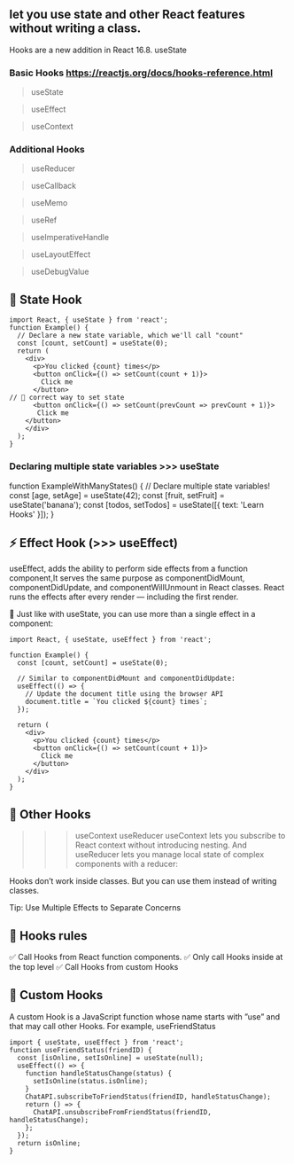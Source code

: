## let you use state and other React features without writing a class.

Hooks are a new addition in React 16.8.
useState

### Basic Hooks https://reactjs.org/docs/hooks-reference.html

> useState

> useEffect

> useContext

### Additional Hooks

> useReducer

> useCallback

> useMemo

> useRef

> useImperativeHandle

> useLayoutEffect

> useDebugValue

## 📌 State Hook

```
import React, { useState } from 'react';
function Example() {
  // Declare a new state variable, which we'll call "count"
  const [count, setCount] = useState(0);
  return (
    <div>
      <p>You clicked {count} times</p>
      <button onClick={() => setCount(count + 1)}>
        Click me
      </button>
// 📌 correct way to set state
      <button onClick={() => setCount(prevCount => prevCount + 1)}>
       Click me
    </button>
    </div>
  );
}
```

### Declaring multiple state variables >>> useState

function ExampleWithManyStates() {
// Declare multiple state variables!
const [age, setAge] = useState(42);
const [fruit, setFruit] = useState('banana');
const [todos, setTodos] = useState([{ text: 'Learn Hooks' }]);
}

## ⚡️ Effect Hook (>>> useEffect)

useEffect, adds the ability to perform side effects from a function component,It serves the same purpose as componentDidMount, componentDidUpdate, and componentWillUnmount in React classes.
React runs the effects after every render — including the first render.

📌 Just like with useState, you can use more than a single effect in a component:

```
import React, { useState, useEffect } from 'react';

function Example() {
  const [count, setCount] = useState(0);

  // Similar to componentDidMount and componentDidUpdate:
  useEffect(() => {
    // Update the document title using the browser API
    document.title = `You clicked ${count} times`;
  });

  return (
    <div>
      <p>You clicked {count} times</p>
      <button onClick={() => setCount(count + 1)}>
        Click me
      </button>
    </div>
  );
}
```

## 🔌 Other Hooks

> > > useContext
> > > useReducer
> > > useContext lets you subscribe to React context without introducing nesting.
> > > And useReducer lets you manage local state of complex components with a reducer:

Hooks don’t work inside classes. But you can use them instead of writing classes.

Tip: Use Multiple Effects to Separate Concerns

## 🔌 Hooks rules

✅ Call Hooks from React function components.
✅ Only call Hooks inside at the top level
✅ Call Hooks from custom Hooks

## 🔌 Custom Hooks

A custom Hook is a JavaScript function whose name starts with ”use” and that may call other Hooks. For example, useFriendStatus

```
import { useState, useEffect } from 'react';
function useFriendStatus(friendID) {
  const [isOnline, setIsOnline] = useState(null);
  useEffect(() => {
    function handleStatusChange(status) {
      setIsOnline(status.isOnline);
    }
    ChatAPI.subscribeToFriendStatus(friendID, handleStatusChange);
    return () => {
      ChatAPI.unsubscribeFromFriendStatus(friendID, handleStatusChange);
    };
  });
  return isOnline;
}
```
